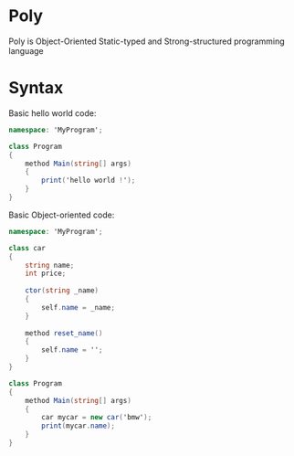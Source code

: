 # Poly
Poly is Object-Oriented Static-typed and Strong-structured programming language

# Syntax
Basic hello world code:
```c#
namespace: 'MyProgram';

class Program
{
    method Main(string[] args)
    {
        print('hello world !');
    }
}
```
Basic Object-oriented code:
```c#
namespace: 'MyProgram';

class car
{
    string name;
    int price;
    
    ctor(string _name)
    {
        self.name = _name;
    }
    
    method reset_name()
    {
        self.name = '';
    }
}

class Program
{
    method Main(string[] args)
    {
        car mycar = new car('bmw');
        print(mycar.name);
    }
}
```

